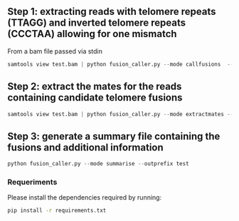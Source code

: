 ## Step 1: extracting reads with telomere repeats (TTAGG) and inverted telomere repeats (CCCTAA) allowing for one mismatch

From a bam file passed via stdin<br>
```python
samtools view test.bam | python fusion_caller.py --mode callfusions  --outprefix test
```
## Step 2: extract the mates for the reads containing candidate telomere fusions
```python
samtools view test.bam | python fusion_caller.py --mode extractmates --outprefix test
```

## Step 3: generate a summary file containing the fusions and additional information
```python
python fusion_caller.py --mode summarise --outprefix test
```

### Requeriments
Please install the dependencies required by running:<br>
```bash
pip install -r requirements.txt
```
